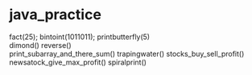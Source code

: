 # java_practice
fact(25);
bintoint(1011011);
printbutterfly(5)  
dimond()
reverse()  
print_subarray_and_there_sum()
trapingwater()
stocks_buy_sell_profit()
newsatock_give_max_profit()
spiralprint()
